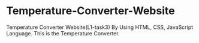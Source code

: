 # Temperature-Converter-Website
Temperature Converter Website(L1-task3) By Using HTML, CSS, JavaScript Language. This is the Temperature Converter.
